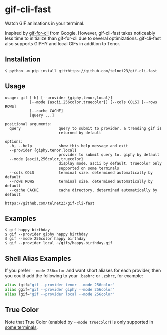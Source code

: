 # gif-cli-fast

Watch GIF animations in your terminal.

Inspired by [gif-for-cli](https://github.com/google/gif-for-cli) from Google. However, gif-cli-fast takes noticeably less time to initialize than gif-for-cli due to several optimizations. gif-cli-fast also supports GIPHY and local GIFs in addition to Tenor.

Installation
-
```
$ python -m pip install git+https://github.com/telnet23/gif-cli-fast
```

Usage
-

```
usage: gif [-h] [--provider {giphy,tenor,local}]
           [--mode {ascii,256color,truecolor}] [--cols COLS] [--rows ROWS]
           [--cache CACHE]
           [query ...]

positional arguments:
  query                 query to submit to provider. a trending gif is
                        returned by default

options:
  -h, --help            show this help message and exit
  --provider {giphy,tenor,local}
                        provider to submit query to. giphy by default
  --mode {ascii,256color,truecolor}
                        display mode. ascii by default. truecolor only
                        supported on some terminals
  --cols COLS           terminal size. determined automatically by default
  --rows ROWS           terminal size. determined automatically by default
  --cache CACHE         cache directory. determined automatically by default

https://github.com/telnet23/gif-cli-fast
```

Examples
-

```
$ gif happy birthday
$ gif --provider giphy happy birthday
$ gif --mode 256color happy birthday
$ gif --provider local ~/gifs/happy-birthday.gif
```

Shell Alias Examples
-
If you prefer `--mode 256color` and want short aliases for each provider, then you could add the following to your `.bashrc` or `.zshrc`, for example:
```bash
alias tgif="gif --provider tenor --mode 256color"
alias ggif="gif --provider giphy --mode 256color"
alias lgif="gif --provider local --mode 256color"
```

True Color
-
Note that True Color (enabled by `--mode truecolor`) is only supported in [some terminals](https://github.com/termstandard/colors#truecolor-support-in-output-devices).
